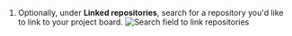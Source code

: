 1. Optionally, under **Linked repositories**, search for a repository you'd like to link to your project board.
   ![Search field to link repositories](/assets/images/help/projects/search-to-link-repository-on-create.png)
